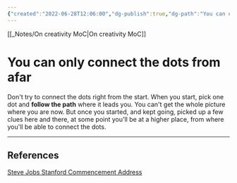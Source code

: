 ```yaml
---
{"created":"2022-06-28T12:06:00","dg-publish":true,"dg-path":"You can only connect the dots from afar.md","permalink":"/you-can-only-connect-the-dots-from-afar/","dgPassFrontmatter":true,"updated":"2024-12-22T16:23:49.321+01:00"}
---
```


[[_Notes/On creativity MoC\|On creativity MoC]]
# You can only connect the dots from afar
Don't try to connect the dots right from the start. When you start, pick one dot and __follow the path__ where it leads you. You can't get the whole picture where you are now. But once you started, and kept going, picked up a few clues here and there, at some point you'll be at a higher place, from where you'll be able to connect the dots.

---
## References
[Steve Jobs Stanford Commencement Address](https://www.youtube.com/watch?v=UF8uR6Z6KLc)